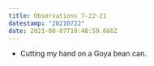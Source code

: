 ```yaml
---
title: Observations 7-22-21
datestamp: "20210722"
date: 2021-08-07T19:48:59.666Z
---
```

- Cutting my hand on a Goya bean can.